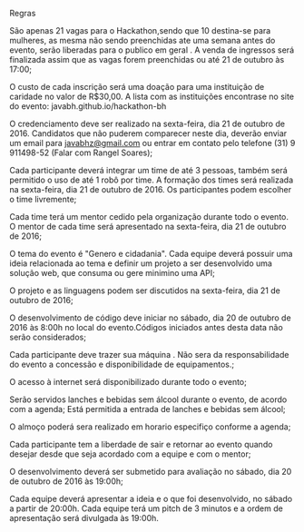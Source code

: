 Regras

São apenas 21 vagas para o Hackathon,sendo que 10 destina-se para mulheres, as mesma não sendo preenchidas ate uma semana antes do evento, serão liberadas para o publico em geral . A venda de ingressos será finalizada assim que as vagas forem preenchidas ou até 21 de outubro às 17:00;

O custo de cada inscrição será  uma doação para uma instituição de caridade no valor de  R$30,00. A lista com as instituições encontrase no site do evento: javabh.github.io/hackathon-bh 

O credenciamento deve ser realizado na sexta-feira, dia 21 de outubro de 2016. Candidatos que não puderem comparecer neste dia, deverão enviar um email para javabhz@gmail.com ou entrar em contato pelo telefone (31) 9 911498-52 (Falar com Rangel Soares);

Cada participante deverá integrar um time de até 3 pessoas, também será permitido o uso de até 1 robô por time. A formação dos times será realizada na sexta-feira, dia 21 de outubro de 2016. Os participantes podem escolher o time livremente;

Cada time terá um mentor cedido pela organização durante todo o evento. O mentor de cada time será apresentado na sexta-feira, dia 21 de outubro de 2016;

O tema do evento é "Genero e cidadania". Cada equipe deverá possuir uma ideia relacionada ao tema e definir um projeto a ser desenvolvido uma solução web, que consuma ou gere minimino uma API;

O projeto e as linguagens podem ser discutidos na sexta-feira, dia 21 de outubro de 2016;

O desenvolvimento de código deve iniciar no sábado, dia 20 de outubro de 2016 às 8:00h no local do evento.Códigos iniciados antes desta data não serão considerados;

Cada participante deve trazer sua máquina . Não sera da responsabilidade do evento a concessão e disponibilidade de equipamentos.;

O acesso à internet será disponibilizado durante todo o evento;

Serão servidos lanches e bebidas sem álcool durante o evento, de acordo com a agenda; Está permitida a entrada de lanches e bebidas sem álcool;

O almoço poderá sera realizado em horario especifiço conforme a agenda;

Cada participante tem a liberdade de sair e retornar ao evento quando desejar desde que seja acordado com a equipe e com o mentor;

O desenvolvimento deverá ser submetido para avaliação no sábado, dia 20 de outubro de 2016 às 19:00h;

Cada equipe deverá apresentar a ideia e o que foi desenvolvido, no sábado a partir de 20:00h. Cada equipe terá um pitch de 3 minutos e a ordem de apresentação será divulgada às 19:00h.
